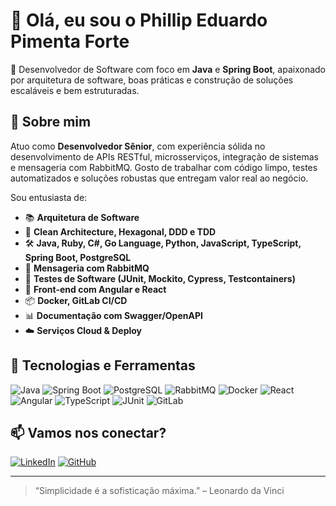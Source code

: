 # 👋 Olá, eu sou o Phillip Eduardo Pimenta Forte

🎯 Desenvolvedor de Software com foco em **Java** e **Spring Boot**, apaixonado por arquitetura de software, boas práticas e construção de soluções escaláveis e bem estruturadas.

## 🚀 Sobre mim

Atuo como **Desenvolvedor Sênior**, com experiência sólida no desenvolvimento de APIs RESTful, microsserviços, integração de sistemas e mensageria com RabbitMQ. Gosto de trabalhar com código limpo, testes automatizados e soluções robustas que entregam valor real ao negócio.

Sou entusiasta de:

- 📚 **Arquitetura de Software**
- 🧠 **Clean Architecture, Hexagonal, DDD e TDD**
- 🛠️ **Java, Ruby, C#, Go Language, Python, JavaScript, TypeScript, Spring Boot, PostgreSQL**
- 💬 **Mensageria com RabbitMQ**
- 🧪 **Testes de Software (JUnit, Mockito, Cypress, Testcontainers)**
- 🎨 **Front-end com Angular e React**
- 📦 **Docker, GitLab CI/CD**
- 📊 **Documentação com Swagger/OpenAPI**
- ☁️ **Serviços Cloud & Deploy**

## 🧰 Tecnologias e Ferramentas

![Java](https://img.shields.io/badge/Java-ED8B00?style=flat-square&logo=java&logoColor=white)
![Spring Boot](https://img.shields.io/badge/Spring_Boot-6DB33F?style=flat-square&logo=spring-boot&logoColor=white)
![PostgreSQL](https://img.shields.io/badge/PostgreSQL-316192?style=flat-square&logo=postgresql&logoColor=white)
![RabbitMQ](https://img.shields.io/badge/RabbitMQ-FF6600?style=flat-square&logo=rabbitmq&logoColor=white)
![Docker](https://img.shields.io/badge/Docker-2496ED?style=flat-square&logo=docker&logoColor=white)
![React](https://img.shields.io/badge/React-20232A?style=flat-square&logo=react&logoColor=61DAFB)
![Angular](https://img.shields.io/badge/Angular-DD0031?style=flat-square&logo=angular&logoColor=white)
![TypeScript](https://img.shields.io/badge/TypeScript-3178C6?style=flat-square&logo=typescript&logoColor=white)
![JUnit](https://img.shields.io/badge/JUnit-25A162?style=flat-square&logo=java&logoColor=white)
![GitLab](https://img.shields.io/badge/GitLab-FC6D26?style=flat-square&logo=gitlab&logoColor=white)

## 📫 Vamos nos conectar?

[![LinkedIn](https://img.shields.io/badge/-Phillip%20Pimenta-0077B5?style=flat-square&logo=Linkedin&logoColor=white&link=https://www.linkedin.com/in/phillippimenta/)](https://www.linkedin.com/in/phillippimenta/)
[![GitHub](https://img.shields.io/github/followers/phillippimenta?label=GitHub&style=social)](https://github.com/phillippimenta)

---

> “Simplicidade é a sofisticação máxima.” – Leonardo da Vinci
